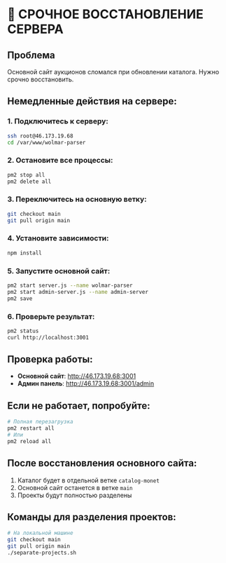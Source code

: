 # 🚨 СРОЧНОЕ ВОССТАНОВЛЕНИЕ СЕРВЕРА

## Проблема
Основной сайт аукционов сломался при обновлении каталога. Нужно срочно восстановить.

## Немедленные действия на сервере:

### 1. Подключитесь к серверу:
```bash
ssh root@46.173.19.68
cd /var/www/wolmar-parser
```

### 2. Остановите все процессы:
```bash
pm2 stop all
pm2 delete all
```

### 3. Переключитесь на основную ветку:
```bash
git checkout main
git pull origin main
```

### 4. Установите зависимости:
```bash
npm install
```

### 5. Запустите основной сайт:
```bash
pm2 start server.js --name wolmar-parser
pm2 start admin-server.js --name admin-server
pm2 save
```

### 6. Проверьте результат:
```bash
pm2 status
curl http://localhost:3001
```

## Проверка работы:
- **Основной сайт**: http://46.173.19.68:3001
- **Админ панель**: http://46.173.19.68:3001/admin

## Если не работает, попробуйте:
```bash
# Полная перезагрузка
pm2 restart all
# Или
pm2 reload all
```

## После восстановления основного сайта:
1. Каталог будет в отдельной ветке `catalog-monet`
2. Основной сайт останется в ветке `main`
3. Проекты будут полностью разделены

## Команды для разделения проектов:
```bash
# На локальной машине
git checkout main
git pull origin main
./separate-projects.sh
```
